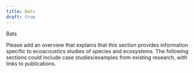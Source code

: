 ```yaml
---
title: Bats
draft: true
---
```


Bats

Please add an overview that explains that this section provides information specific to ecoacoustics 
studies of species and ecosystems. The following sections could include case studies/examples from existing research, with links to publications.
